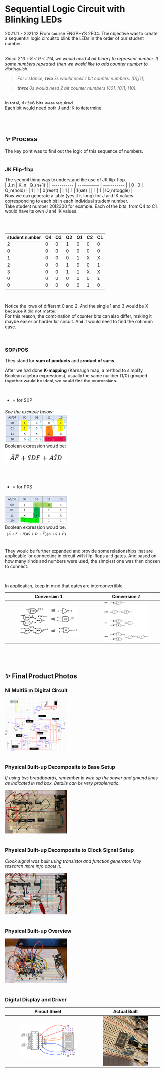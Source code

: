# Sequential Logic Circuit with Blinking LEDs
2021.11 - 2021.12
From course ENGPHYS 2E04. The objective was to create a sequential logic circuit to blink the LEDs in the order of our student number.<br>
<br>

_Since 2^3 = 8 < 9 < 2^4, we would need 4 bit binary to represent number. If some numbers repeated, then we would like to add counter number to distinguish._ 
<br> 

> _For instance, <strong>two</strong> 2s would need 1 bit counter numbers: [0],[1];_ <br>

> _<strong>three</strong> 0s would need 2 bit counter numbers [00], [01], [10]._ <br>

<br>
In total, 4+2=6 bits were required.<br>
Each bit would need both J and !K to determine.<br>

<br>
<br>
<br>

## :sparkles: Process
The key point was to find out the logic of this sequence of numbers. <br>
<br>

### JK Flip-flop

The second thing was to understand the use of JK flip-flop. <br>
| J_n | K_n | Q_(n+1) |
| ----------- | ----------- | ----------- |
| 0 | 0 | Q_n(hold) |
| 1 | 1 | 0(reset) |
| 1 | 1 | 1(set) |
| 1 | 1 | !Q_n(toggle) |
<br>
Now we can generate a table (yes it is long) for J and !K values corresponding to each bit in each individual student number. <br>
Take student number 2012300 for example. Each of the bits, from Q4 to C1, would have its own J and !K values. 

<br>
<br>

| student number | Q4 | Q3 | Q2 | Q1 | C2 | C1 |
| ----------- | ----------- | ----------- | ----------- | ----------- | ----------- | ----------- |
| 2 | 0 | 0 | 1 | 0 | 0 | 0 |
| 0 | 0 | 0 | 0 | 0 | 0 | 0 |
| 1 | 0 | 0 | 0 | 1 | X | X |
| 2 | 0 | 0 | 1 | 0 | 0 | 1 |
| 3 | 0 | 0 | 1 | 1 | X | X |
| 0 | 0 | 0 | 0 | 0 | 0 | 1 |
| 0 | 0 | 0 | 0 | 0 | 1 | 0 |

<br>

Notice the rows of different 0 and 2. And the single 1 and 3 would be X because it did not matter. <br>
For this reason, the combination of counter bits can also differ, making it maybe easier or harder for circuit. And it would need to find the optimum case. <br>
<br>
<br>

### SOP/POS

They stand for **sum of products** and **product of sums**.

After we had done **K-mapping** (Karnaugh map, a method to simplify Boolean algebra expressions), usually the same number (1/0) grouped together would be ideal, we could find the expressions. 

<br>

- :star: for SOP

_See the example below_: <br>
<img src="./images/K-mapping.png" style="width:40%;height:40%;object-fit: cover;">
<br>
Boolean expression would be: <br>
<img src="./images/SOP.png" style="width:40%;height:40%;object-fit: cover;">

<br>
<br>
    
- :star: for POS

<img src="./images/K-mapping-POS.png" style="width:40%;height:40%;object-fit: cover;">
<br>
Boolean expression would be: <br>
<img src="./images/POS.png" style="width:40%;height:40%;object-fit: cover;">

<br>
<br>

They would be further expanded and provide some relationships that are applicable for connecting in circuit with flip-flops and gates. And based on how many kinds and numbers were used, the simplest one was then chosen to connect. 

<br>

In application, keep in mind that gates are interconvertible.

Conversion 1            |  Conversion 2
:-------------------------:|:-------------------------:
<img src="./images/gate1.png" style="width:70%;height:70%;object-fit: cover;">  |  <img src="./images/gate2.png" style="width:70%;height:70%;object-fit: cover;">



<br>
<br>
<br>

## :sparkles: Final Product Photos
### NI MultiSim Digital Circuit
<img src="./images/NI-circuit.png" style="width:40%;height:40%;object-fit: cover;">

<br>
<br>

### Physical Built-up Decomposite to Base Setup

_If using two breadboards, remember to wire up the power and ground lines as indicated in red box. Details can be very problematic._

<img src="./images/physical1.png" style="width:40%;height:40%;object-fit: cover;">

<br>
<br>

### Physical Built-up Decomposite to Clock Signal Setup

_Clock signal was bulit using transistor and function generator. May research more info about it._

<img src="./images/physical2.png" style="width:40%;height:40%;object-fit: cover;">

<br>
<br>

### Physical Built-up Overview
<img src="./images/overview.png" style="width:40%;height:40%;object-fit: cover;">

<br>
<br>

### Digital Display and Driver

Pinout Sheet       |  Actual Built
:-------------------------:|:-------------------------:
<img src="./images/7display.png" style="width:70%;height:70%;object-fit: cover;">  |  <img src="./images/7display-physical.png" style="width:70%;height:70%;object-fit: cover;">

<br>




<br>
<br>
